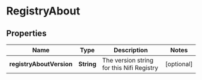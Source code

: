 # RegistryAbout

## Properties
Name | Type | Description | Notes
------------ | ------------- | ------------- | -------------
**registryAboutVersion** | **String** | The version string for this Nifi Registry |  [optional]
